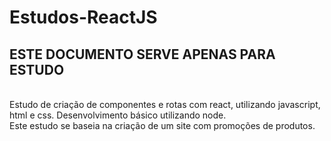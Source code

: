 # Estudos-ReactJS

<h2>ESTE DOCUMENTO SERVE APENAS PARA ESTUDO</H2>
<br/>
Estudo de criação de componentes e rotas com react, utilizando javascript, html e css. Desenvolvimento básico utilizando node.<br/>
Este estudo se baseia na criação de um site com promoções de produtos.
